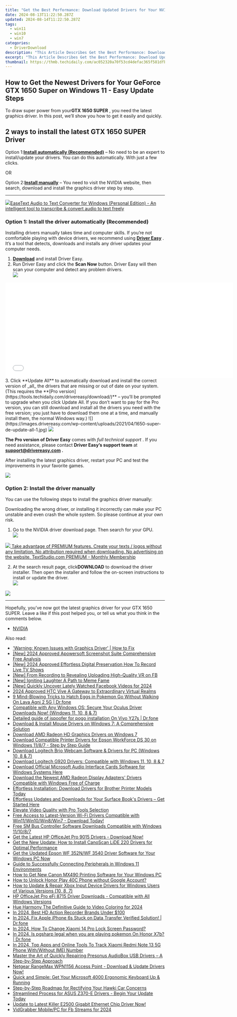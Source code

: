 ```yaml
---
title: "Get the Best Performance: Download Updated Drivers for Your NVIDIA GTX 1650 Super on Windows 11"
date: 2024-08-13T11:22:50.287Z
updated: 2024-08-14T11:22:50.287Z
tags:
  - win11
  - win10
  - win7
categories:
  - DriverDownload
description: "This Article Describes Get the Best Performance: Download Updated Drivers for Your NVIDIA GTX 1650 Super on Windows 11"
excerpt: "This Article Describes Get the Best Performance: Download Updated Drivers for Your NVIDIA GTX 1650 Super on Windows 11"
thumbnail: https://thmb.techidaily.com/ac052320a70f53cd4defac365f581dfb457a1cc20abd20579ee272bb28f0f35e.jpg
---
```


## How to Get the Newest Drivers for Your GeForce GTX 1650 Super on Windows 11 - Easy Update Steps

To draw super power from your**GTX 1650 SUPER** , you need the latest graphics driver. In this post, we’ll show you how to get it easily and quickly.

## 2 ways to install the latest GTX 1650 SUPER Driver

 Option 1:[**Install automatically (Recommended)**](https://www.drivereasy.com/knowledge/download-update-gtx-1650-super-drivers-on-windows-10/#option1) – No need to be an expert to install/update your drivers. You can do this automatically. With just a few clicks.

OR

 Option 2:[**Install manually**](https://tools.techidaily.com/drivereasy/download/) – You need to visit the NVIDIA website, then search, download and install the graphics driver step by step.

---

<!-- affiliate ads begin -->
<a href="https://secure.2checkout.com/order/checkout.php?PRODS=40203538&QTY=1&AFFILIATE=108875&CART=1"><img src="https://secure.avangate.com/images/merchant/cc4b82e826b52ec41c810301548e8f48/products/audio-to-text-transcription-software.png" border="0">EaseText Audio to Text Converter for Windows (Personal Edition) - An intelligent tool to transcribe & convert audio to text freely </a>
<!-- affiliate ads end -->
### Option 1: Install the driver automatically (Recommended)

 Installing drivers manually takes time and computer skills. If you’re not comfortable playing with device drivers, we recommend using **[Driver Easy](https://tools.techidaily.com/drivereasy/download/)**  . It’s a tool that detects, downloads and installs any driver updates your computer needs.

1. **[Download](https://tools.techidaily.com/drivereasy/download/)** [](https://tools.techidaily.com/drivereasy/download/) and install Driver Easy.
2. Run Driver Easy and click the **Scan Now** button. Driver Easy will then scan your computer and detect any problem drivers.  
![](https://images.drivereasy.com/wp-content/uploads/2020/11/Scan-now-1.jpg)
<!-- affiliate ads begin -->
<iframe id="iframe_672" src="//a.impactradius-go.com/gen-ad-code/5597632/1959812/17834/" width="720" height="300" scrolling="no" frameborder="0" marginheight="0" marginwidth="0"></iframe>
<!-- affiliate ads end -->
3. Click **Update All** to automatically download and install the correct version of _all_ the drivers that are missing or out of date on your system.  
 (This requires the **[Pro version](https://tools.techidaily.com/drivereasy/download/)**  – you’ll be prompted to upgrade when you click Update All. If you don’t want to pay for the Pro version, you can still download and install all the drivers you need with the free version; you just have to download them one at a time, and manually install them, the normal Windows way.)  
![](https://images.drivereasy.com/wp-content/uploads/2021/04/1650-super-de-update-all-1.jpg)
<!-- affiliate ads begin -->
<a href="https://secure.2checkout.com/order/checkout.php?PRODS=32667153&QTY=1&AFFILIATE=108875&CART=1"><img src="https://www.coolmuster.com/uploads/image/20201228/feature02.png" border="0"></a>
<!-- affiliate ads end -->

**The Pro version of Driver Easy** comes with _full technical support_ . If you need assistance, please contact **Driver Easy’s support team** at **[support@drivereasy.com](https://tools.techidaily.com/drivereasy/download/) .**

 After installing the latest graphics driver, restart your PC and test the improvements in your favorite games.

<!-- affiliate ads begin -->
<a href="https://secure.2checkout.com/order/checkout.php?PRODS=33729450&QTY=1&AFFILIATE=108875&CART=1"><img src="https://secure.avangate.com/images/merchant/7f687767ccf20fcea1c9dc4a5adc2326/Digisigner_banner_728_x_90_color_version.png" border="0"></a>
<!-- affiliate ads end -->
### Option 2: Install the driver manually

You can use the following steps to install the graphics driver manually:

 Downloading the wrong driver, or installing it incorrectly can make your PC unstable and even crash the whole system. So please continue at your own risk.

1. Go to the NVIDIA driver download page. Then search for your GPU.  
![](https://images.drivereasy.com/wp-content/uploads/2021/04/1650-super-manually-1.jpg)
<!-- affiliate ads begin -->
<a href="https://secure.textstudio.com/order/checkout.php?PRODS=35633281&QTY=1&AFFILIATE=108875&CART=1"> <img src="https://secure.avangate.com/images/merchant/d6eb8222c9718486bdabce8b897380f7/products/2_premium-icon.png" border="0"> Take advantage of PREMIUM features. 
Create your texts / logos without any limitation. 
No attribution required when downloading. 
No advertising on the website. 
 TextStudio.com  PREMIUM - Monthly Membership</a>
<!-- affiliate ads end -->
2. At the search result page, click**DOWNLOAD** to download the driver installer. Then open the installer and follow the on-screen instructions to install or update the driver.  
![](https://images.drivereasy.com/wp-content/uploads/2021/04/1650-super-manually-2.jpg)
<!-- affiliate ads begin -->
<a href="https://shop.manycam.com/order/checkout.php?PRODS=17728032&QTY=1&AFFILIATE=108875&CART=1"><img src="https://secure.avangate.com/images/merchant/8230bea7d54bcdf99cdfe85cb07313d5/mcaffbanner920x120.png" border="0"></a>
<!-- affiliate ads end -->

---

 Hopefully, you’ve now got the latest graphics driver for your GTX 1650 SUPER. Leave a like if this post helped you, or tell us what you think in the comments below.

* [NVIDIA](https://tools.techidaily.com/drivereasy/download/)

<ins class="adsbygoogle"
     style="display:block"
     data-ad-format="autorelaxed"
     data-ad-client="ca-pub-7571918770474297"
     data-ad-slot="1223367746"></ins>



<ins class="adsbygoogle"
     style="display:block"
     data-ad-client="ca-pub-7571918770474297"
     data-ad-slot="8358498916"
     data-ad-format="auto"
     data-full-width-responsive="true"></ins>

<span class="atpl-alsoreadstyle">Also read:</span>
<div><ul>
<li><a href="https://hardware-updates.techidaily.com/warning-known-issues-with-graphics-driver-how-to-fix/"><u>'Warning: Known Issues with Graphics Driver' | How to Fix</u></a></li>
<li><a href="https://video-screen-grab.techidaily.com/new-2024-approved-apowersoft-screenshot-suite-comprehensive-free-analysis/"><u>[New] 2024 Approved  Apowersoft Screenshot Suite  Comprehensive Free Analysis</u></a></li>
<li><a href="https://video-screen-grab.techidaily.com/new-2024-approved-effortless-digital-preservation-how-to-record-live-tv-shows/"><u>[New] 2024 Approved  Effortless Digital Preservation  How To Record Live TV Shows</u></a></li>
<li><a href="https://facebook-videos.techidaily.com/new-from-recording-to-revealing-uploading-high-quality-vr-on-fb/"><u>[New] From Recording to Revealing  Uploading High-Quality VR on FB</u></a></li>
<li><a href="https://some-techniques.techidaily.com/new-igniting-laughter-a-path-to-meme-fame/"><u>[New] Igniting Laughter  A Path to Meme Fame</u></a></li>
<li><a href="https://facebook-video-files.techidaily.com/new-quickly-uncover-lately-watched-facebook-videos-for-2024/"><u>[New] Quickly Uncover Lately Watched Facebook Videos for 2024</u></a></li>
<li><a href="https://fox-access.techidaily.com/2024-approved-htc-vive-a-gateway-to-extraordinary-virtual-realms/"><u>2024 Approved  HTC Vive  A Gateway to Extraordinary Virtual Realms</u></a></li>
<li><a href="https://android-pokemon-go.techidaily.com/9-mind-blowing-tricks-to-hatch-eggs-in-pokemon-go-without-walking-on-lava-agni-2-5g-drfone-by-drfone-virtual-android/"><u>9 Mind-Blowing Tricks to Hatch Eggs in Pokemon Go Without Walking On Lava Agni 2 5G | Dr.fone</u></a></li>
<li><a href="https://hardware-updates.techidaily.com/compatible-with-any-windows-os-secure-your-oculus-driver-downloads-now-windows-11-10-8-and-7/"><u>Compatible with Any Windows OS: Secure Your Oculus Driver Downloads Now! (Windows 11, 10, 8 & 7)</u></a></li>
<li><a href="https://change-location.techidaily.com/detailed-guide-of-ispoofer-for-pogo-installation-on-vivo-y27s-drfone-by-drfone-virtual-android/"><u>Detailed guide of ispoofer for pogo installation On Vivo Y27s | Dr.fone</u></a></li>
<li><a href="https://hardware-updates.techidaily.com/download-and-install-mouse-drivers-on-windows-7-a-comprehensive-solution/"><u>Download & Install Mouse Drivers on Windows 7: A Comprehensive Solution</u></a></li>
<li><a href="https://hardware-updates.techidaily.com/download-amd-radeon-hd-graphics-drivers-on-windows-7/"><u>Download AMD Radeon HD Graphics Drivers on Windows 7</u></a></li>
<li><a href="https://hardware-updates.techidaily.com/download-compatible-printer-drivers-for-epson-workforce-ds-30-on-windows-1187-step-by-step-guide/"><u>Download Compatible Printer Drivers for Epson WorkForce DS 30 on Windows 11/8/7 - Step by Step Guide</u></a></li>
<li><a href="https://hardware-updates.techidaily.com/download-logitech-brio-webcam-software-and-drivers-for-pc-windows-10-8-and-7/"><u>Download Logitech Brio Webcam Software & Drivers for PC (Windows 10, 8 & 7)</u></a></li>
<li><a href="https://hardware-updates.techidaily.com/download-logitech-g920-drivers-compatible-with-windows-11-10-8-and-7/"><u>Download Logitech G920 Drivers: Compatible with Windows 11, 10, 8 & 7</u></a></li>
<li><a href="https://hardware-updates.techidaily.com/download-official-microsoft-audio-interface-cards-software-for-windows-systems-here/"><u>Download Official Microsoft Audio Interface Cards Software for Windows Systems Here</u></a></li>
<li><a href="https://hardware-updates.techidaily.com/download-the-newest-amd-radeon-display-adapters-drivers-compatible-with-windows-free-of-charge/"><u>Download the Newest AMD Radeon Display Adapters' Drivers Compatible with Windows Free of Charge</u></a></li>
<li><a href="https://hardware-updates.techidaily.com/1722968848663-effortless-installation-download-drivers-for-brother-printer-models-today/"><u>Effortless Installation: Download Drivers for Brother Printer Models Today</u></a></li>
<li><a href="https://hardware-updates.techidaily.com/effortless-updates-and-downloads-for-your-surface-books-drivers-get-started-here/"><u>Effortless Updates and Downloads for Your Surface Book's Drivers – Get Started Here</u></a></li>
<li><a href="https://extra-resources.techidaily.com/elevate-video-quality-with-pro-tools-selection/"><u>Elevate Video Quality with Pro Tools Selection</u></a></li>
<li><a href="https://hardware-updates.techidaily.com/free-access-to-latest-version-wi-fi-drivers-compatible-with-win11win10win8win7-download-today/"><u>Free Access to Latest-Version Wi-Fi Drivers Compatible with Win11/Win10/Win8/Win7 - Download Today!</u></a></li>
<li><a href="https://hardware-updates.techidaily.com/free-sm-bus-controller-software-downloads-compatible-with-windows-111087/"><u>Free SM Bus Controller Software Downloads Compatible with Windows 11/10/8/7</u></a></li>
<li><a href="https://hardware-updates.techidaily.com/get-the-latest-hp-officejet-pro-9015-drivers-download-now/"><u>Get the Latest HP OfficeJet Pro 9015 Drivers - Download Now!</u></a></li>
<li><a href="https://hardware-updates.techidaily.com/get-the-new-update-how-to-install-canoscan-lide-220-drivers-for-optimal-performance/"><u>Get the New Update: How to Install CanoScan LiDE 220 Drivers for Optimal Performance</u></a></li>
<li><a href="https://hardware-updates.techidaily.com/get-the-updated-epson-wf-352nwf-3540-driver-software-for-your-windows-pc-now/"><u>Get the Updated Epson WF 352N/WF 3540 Driver Software for Your Windows PC Now</u></a></li>
<li><a href="https://hardware-updates.techidaily.com/guide-to-successfully-connecting-peripherals-in-windows-11-environments/"><u>Guide to Successfully Connecting Peripherals in Windows 11 Environments</u></a></li>
<li><a href="https://hardware-updates.techidaily.com/how-to-get-new-canon-mx490-printing-software-for-your-windows-pc/"><u>How to Get New Canon MX490 Printing Software for Your Windows PC</u></a></li>
<li><a href="https://unlock-android.techidaily.com/how-to-unlock-honor-play-40c-phone-without-google-account-by-drfone-android/"><u>How to Unlock Honor Play 40C Phone without Google Account?</u></a></li>
<li><a href="https://hardware-updates.techidaily.com/how-to-update-and-repair-xbox-input-device-drivers-for-windows-users-of-various-versions-10-8-7/"><u>How to Update & Repair Xbox Input Device Drivers for Windows Users of Various Versions (10, 8, 7)</u></a></li>
<li><a href="https://hardware-updates.techidaily.com/hp-officejet-pro-efi-8715-driver-downloads-compatible-with-all-windows-versions/"><u>HP OfficeJet Pro eFi 8715 Driver Downloads - Compatible with All Windows Versions</u></a></li>
<li><a href="https://some-knowledge.techidaily.com/hue-harmony-the-definitive-guide-to-video-coloring-for-2024/"><u>Hue Harmony  The Definitive Guide to Video Coloring for 2024</u></a></li>
<li><a href="https://extra-information.techidaily.com/in-2024-best-hd-action-recorder-brands-under-100/"><u>In 2024, Best HD Action Recorder Brands Under $100</u></a></li>
<li><a href="https://iphone-transfer.techidaily.com/in-2024-fix-apple-iphone-6s-stuck-on-data-transfer-verified-solution-drfone-by-drfone-transfer-from-ios/"><u>In 2024, Fix Apple iPhone 6s Stuck on Data Transfer Verified Solution! | Dr.fone</u></a></li>
<li><a href="https://unlock-android.techidaily.com/in-2024-how-to-change-xiaomi-14-pro-lock-screen-password-by-drfone-android/"><u>In 2024, How To Change Xiaomi 14 Pro Lock Screen Password?</u></a></li>
<li><a href="https://phone-solutions.techidaily.com/in-2024-is-pgsharp-legal-when-you-are-playing-pokemon-on-honor-x7b-drfone-by-drfone-virtual-android/"><u>In 2024, Is pgsharp legal when you are playing pokemon On Honor X7b? | Dr.fone</u></a></li>
<li><a href="https://unlock-android.techidaily.com/in-2024-top-apps-and-online-tools-to-track-xiaomi-redmi-note-13-5g-phone-withwithout-imei-number-by-drfone-android/"><u>In 2024, Top Apps and Online Tools To Track Xiaomi Redmi Note 13 5G Phone With/Without IMEI Number</u></a></li>
<li><a href="https://hardware-updates.techidaily.com/1722959971654-master-the-art-of-quickly-repairing-presonus-audiobox-usb-drivers-a-step-by-step-approach/"><u>Master the Art of Quickly Repairing Presonus AudioBox USB Drivers – A Step-by-Step Approach</u></a></li>
<li><a href="https://hardware-updates.techidaily.com/netgear-rangemax-wpn1156-access-point-download-and-update-drivers-now/"><u>Netgear RangeMax WPN1156 Access Point - Download & Update Drivers Now!</u></a></li>
<li><a href="https://hardware-updates.techidaily.com/1722962403972-quick-and-simple-get-your-microsoft-4000-ergonomic-keyboard-up-and-running/"><u>Quick and Simple: Get Your Microsoft 4000 Ergonomic Keyboard Up & Running</u></a></li>
<li><a href="https://driver-install.techidaily.com/step-by-step-roadmap-for-rectifying-your-hawki-car-concerns/"><u>Step-by-Step Roadmap for Rectifying Your Hawki Car Concerns</u></a></li>
<li><a href="https://hardware-updates.techidaily.com/streamlined-process-for-asus-z370-e-drivers-begin-your-update-today/"><u>Streamlined Process for ASUS Z370-E Drivers - Begin Your Update Today</u></a></li>
<li><a href="https://hardware-updates.techidaily.com/1722969047574-update-to-latest-killer-e2500-gigabit-ethernet-chip-driver-now/"><u>Update to Latest Killer E2500 Gigabit Ethernet Chip Driver Now!</u></a></li>
<li><a href="https://facebook-videos.techidaily.com/vidgrabber-mobilepc-for-fb-streams-for-2024/"><u>VidGrabber  Mobile/PC for Fb Streams for 2024</u></a></li>
</ul></div>
